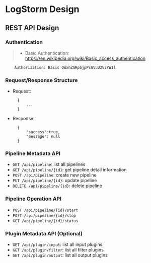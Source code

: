 # LogStorm Design


## REST API Design

### Authentication
>- Basic Authentication: https://en.wikipedia.org/wiki/Basic_access_authentication
	
	    Authorization: Basic QWxhZGRpbjpPcGVuU2VzYW1l
        	
### Request/Response Structure
* Request:
	
	    {
		    ...
	    }

* Response:
	
	    {
		    "success":true,
		    "message": null
	    }

### Pipeline Metadata API
* `GET /api/pipeline`: list all pipelines
* `GET /api/pipeline/{id}`: get pipeline detail information
* `POST /api/pipeline`: create new pipeline 
* `PUT /api/pipeline/{id}`: update pipeline
* `DELETE /api/pipeline/{id}`: delete pipeline

### Pipeline Operation API
* `POST /api/pipeline/{id}/start`
* `POST /api/pipeline/{id}/stop`
* `GET /api/pipeline/{id}/status`

### Plugin Metadata API (Optional)
* `GET /api/plugin/input`: list all input plugins
* `GET /api/plugin/filter`: list all filter plugins
* `GET /api/plugin/output`: list all output plugins